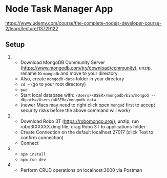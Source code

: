 # Node Task Manager App

https://www.udemy.com/course/the-complete-nodejs-developer-course-2/learn/lecture/13729122

## Setup

1. - Download MongoDB Community Server (https://www.mongodb.com/try/download/community), unzip, rename to `mongodb` and move to your <USER> directory
   - Also, create `mongodb-data` folder in your <USER> directory
   - `cd ~` (go to your root directory)
   - `pwd`
   - Start local database with: `/Users/<USER>/mongodb/bin/mongod --dbpath=/Users/<USER>/mongodb-data`
   - (newer Macs may need to right click open `mongod` first to accept security risks before the above command will work)

1. - Download Robo 3T (https://robomongo.org/), unzip, run robo3tXXXXX.dmg file, drag Robo 3T to applications folder
   - Create Connection on the default localhost:27017 (click Test to confirm connection)
   - Connect

1. - `npm install`
   - `npm run dev`

1. - Perform CRUD operations on localhost:3000 via Postman
